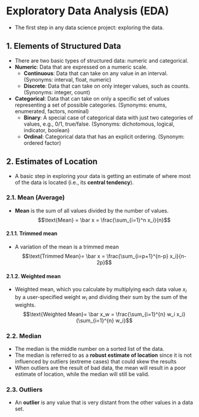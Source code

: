 # Exploratory Data Analysis (EDA)

- The first step in any data science project: exploring the data.

## 1. Elements of Structured Data
- There are two basic types of structured data: numeric and categorical.
- **Numeric**: Data that are expressed on a numeric scale.
    - **Continuous**: Data that can take on any value in an interval. (Synonyms: interval, float, numeric)
    - **Discrete**: Data that can take on only integer values, such as counts. (Synonyms: integer, count)
- **Categorical**: Data that can take on only a specific set of values representing a set of possible categories. (Synonyms: enums, enumerated, factors, nominal)
    - **Binary**: A special case of categorical data with just two categories of values, e.g., 0/1, true/false. (Synonyms: dichotomous, logical, indicator, boolean)
    - **Ordinal**: Categorical data that has an explicit ordering. (Synonym: ordered factor)

## 2. Estimates of Location
- A basic step in exploring your data is getting an estimate of where most of the data is located (i.e., its **central tendency**).
### 2.1. Mean (Average)
- **Mean** is the sum of all values divided by the number of values.
$$\text{Mean} = \bar x = \frac{\sum_{i=1}^n x_i}{n}$$
#### 2.1.1. Trimmed mean
- A variation of the mean is a trimmed mean
$$\text{Trimmed Mean}= \bar x = \frac{\sum_{i=p+1}^{n-p} x_i}{n-2p}$$ 

#### 2.1.2. Weighted mean
- Weighted mean, which you calculate by multiplying each data value $x_i$ by a user-specified weight $w_i$ and dividing their sum by the sum of the weights. 
$$\text{Weighted Mean}= \bar x_w = \frac{\sum_{i=1}^{n} w_i x_i}{\sum_{i=1}^{n} w_i}$$ 

### 2.2. Median 
- The median is the middle number on a sorted list of the data.
- The median is referred to as a **robust estimate of location** since it is not influenced by outliers (extreme cases) that could skew the results 
- When outliers are the result of bad data, the mean will result in a poor estimate of location, while the median will still be valid.
### 2.3. Outliers
-  An **outlier** is any value that is very distant from the other values in a data set.